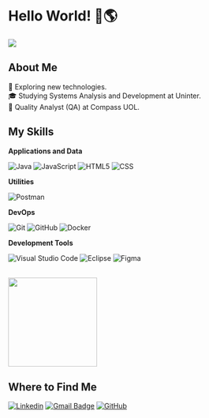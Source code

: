 # Hello World! 👊🌎

![](https://komarev.com/ghpvc/?username=gabi020101&color=006bed)

## About Me

🤔 Exploring new technologies.  
🎓 Studying Systems Analysis and Development at Uninter.  
💼 Quality Analyst (QA) at Compass UOL.  

## My Skills

**Applications and Data**

![Java](https://img.shields.io/badge/-Java-333333?style=flat&logo=Java&logoColor=007396)
![JavaScript](https://img.shields.io/badge/-JavaScript-333333?style=flat&logo=javascript)
![HTML5](https://img.shields.io/badge/-HTML5-333333?style=flat&logo=HTML5)
![CSS](https://img.shields.io/badge/-CSS-333333?style=flat&logo=CSS3&logoColor=1572B6)

**Utilities**

![Postman](https://img.shields.io/badge/-Postman-333333?style=flat&logo=postman)

**DevOps**

![Git](https://img.shields.io/badge/-Git-333333?style=flat&logo=git)
![GitHub](https://img.shields.io/badge/-GitHub-333333?style=flat&logo=github)
![Docker](https://img.shields.io/badge/-Docker-333333?style=flat&logo=docker)


**Development Tools**

![Visual Studio Code](https://img.shields.io/badge/-Visual%20Studio%20Code-333333?style=flat&logo=visual-studio-code&logoColor=007ACC)
![Eclipse](https://img.shields.io/badge/-Eclipse-333333?style=flat&logo=eclipse-ide&logoColor=2C2255)
![Figma](https://img.shields.io/badge/-Figma-333333?style=flat&logo=figma&logoColor=007ACC)


<br/>

<a href="https://github.com/gabi0201" title="Perfil da Gabi">
  <img height="180em" src="https://github-readme-stats.vercel.app/api?username=gabi0201&theme=dracula&show_icons=true" />
</a>

## Where to Find Me

[![Linkedin](https://img.shields.io/badge/-Gabrielle_Amaral-blue?style=flat-square&logo=Linkedin&logoColor=white&link=https://www.linkedin.com/in/gabrielle-amaral-b799b1178/)](https://www.linkedin.com/in/gabrielle-amaral-b799b1178/)
[![Gmail Badge](https://img.shields.io/badge/-gabrielleamaraldesouza%40gmail.com-006bed?style=flat-square&logo=Gmail&logoColor=white&link=mailto:gabrielleamaraldesouza@gmail.com)](mailto:gabrielleamaraldesouza@gmail.com)
[![GitHub](https://img.shields.io/github/followers/gabi0201?label=follow&style=social)](https://github.com/gabi0201)

